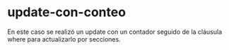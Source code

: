 # update-con-conteo
En este caso se realizó un  update con un contador seguido de la cláusula where para actualizarlo por secciones.
